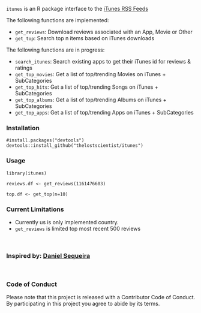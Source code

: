 

`itunes` is an R package interface to the [iTunes RSS Feeds](http://www.apple.com/rss/)

The following functions are implemented:

- `get_reviews`: Download reviews associated with an App, Movie or Other
- `get_top`: Search top n items based on iTunes downloads

The following functions are in progress:
- `search_itunes`:  Search existing apps to get their iTunes id for reviews & ratings
- `get_top_movies`: Get a list of top/trending Movies on iTunes + SubCategories
- `get_top_hits`: Get a list of top/trending Songs on iTunes + SubCategories
- `get_top_albums`:  Get a list of top/trending Albums on iTunes + SubCategories
- `get_top_apps`:  Get a list of top/trending Apps on iTunes + SubCategories

### Installation

```{r eval=FALSE}
#install.packages("devtools")
devtools::install_github("thelostscientist/itunes")
```



### Usage

```{r eval=FALSE}
library(itunes)

reviews.df <- get_reviews(1161476603)

top.df <- get_top(n=10)
```


### Current Limitations

- Currently us is only implemented country.
- `get_reviews` is limited top most recent 500 reviews



<br>

### Inspired by: [Daniel Sequeira](https://twitter.com/danbras)

<br>

### Code of Conduct

Please note that this project is released with a Contributor Code of Conduct. By participating in this project you agree to abide by its terms.
